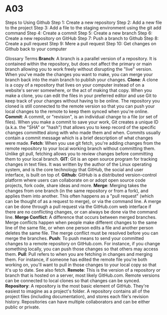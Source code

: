 # A03

Steps to Using Github
Step 1: Create a new repository
Step 2: Add a new file to the project
Step 3: Add a file to the staging environment using the git add command
Step 4: Create a commit
Step 5: Create a new branch
Step 6: Create a new repository on GitHub 
Step 7: Push a branch to Github
Step 8: Create a pull request
Step 9: Mere a pull request
Step 10: Get changes on Github back to your computer

Glossary Terms
**Branch**: A branch is a parallel version of a repository. It is contained within the repository, but does not affect the primary or main branch allowing you to work freely without disrupting the "live" version. When you've made the changes you want to make, you can merge your branch back into the main branch to publish your changes.
**Clone**: A clone is a copy of a repository that lives on your computer instead of on a website's server somewhere, or the act of making that copy. When you make a clone, you can edit the files in your preferred editor and use Git to keep track of your changes without having to be online. The repository you cloned is still connected to the remote version so that you can push your local changes to the remote to keep them synced when you're online.
**Commit**: A commit, or "revision", is an individual change to a file (or set of files). When you make a commit to save your work, Git creates a unique ID (a.k.a. the "SHA" or "hash") that allows you to keep record of the specific changes committed along with who made them and when. Commits usually contain a commit message which is a brief description of what changes were made.
**Fetch**: When you use git fetch, you're adding changes from the remote repository to your local working branch without committing them. Unlike git pull, fetching allows you to review changes before committing them to your local branch.
**GIT**: Git is an open source program for tracking changes in text files. It was written by the author of the Linux operating system, and is the core technology that GitHub, the social and user interface, is built on top of.
**Github**: GitHub is a distributed version-control platform where users can collaborate on or adopt open source code projects, fork code, share ideas and more.
**Merge**: Merging takes the changes from one branch (in the same repository or from a fork), and applies them into another. This often happens as a "pull request" (which can be thought of as a request to merge), or via the command line. A merge can be done through a pull request via the GitHub.com web interface if there are no conflicting changes, or can always be done via the command line.
**Merge Conflict**: A difference that occurs between merged branches. Merge conflicts happen when people make different changes to the same line of the same file, or when one person edits a file and another person deletes the same file. The merge conflict must be resolved before you can merge the branches.
**Push**: To push means to send your committed changes to a remote repository on GitHub.com. For instance, if you change something locally, you can push those changes so that others may access them.
**Pull**: Pull refers to when you are fetching in changes and merging them. For instance, if someone has edited the remote file you're both working on, you'll want to pull in those changes to your local copy so that it's up to date. See also fetch.
**Remote**: This is the version of a repository or branch that is hosted on a server, most likely GitHub.com. Remote versions can be connected to local clones so that changes can be synced.
**Repository**: A repository is the most basic element of GitHub. They're easiest to imagine as a project's folder. A repository contains all of the project files (including documentation), and stores each file's revision history. Repositories can have multiple collaborators and can be either public or private.
